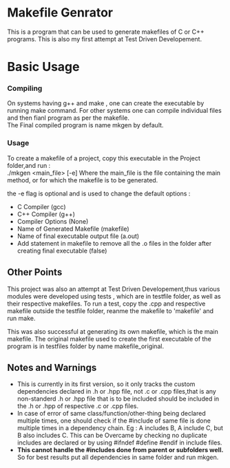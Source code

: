 # Makefile Genrator

This is a program that can be used to generate makefiles of C or C++ programs.
This is also my first attempt at Test Driven Developement.

# Basic Usage

### Compiling

On systems having g++ and make , one can create the executable by running make command. For other systems one can compile individual files and then fianl program as per the makefile.  
The Final compiled program is name mkgen by default.

### Usage

To create a makefile of a project, copy this executable in the Project folder,and run :  
./mkgen &lt;main_file&gt; [-e]
Where the main_file is the file containing the main method, or for which the makefile is to be generated.

the -e flag is optional and is used to change the default options :

<ul>
<li>C Compiler (gcc)</li>
<li>C++ Compiler (g++)</li>
<li>Compiler Options (None)</li>
<li>Name of Generated Makefile (makefile)</li>
<li>Name of final executable output file (a.out)</li>
<li>Add statement in makefile to remove all the .o files in the folder after creating final executable  (false)</li>
</ul>

## Other Points

This project was also an attempt at Test Driven Developement,thus various modules were developed using tests , which are in testfile folder, as well as their respective makefiles. To run a test, copy the .cpp and respective makefile outside the testfile folder, reanme the makefile to 'makefile' and run make.

This was also successful at generating its own makefile, which is the main makefile. The original makefile used to create the first executable of the program is in testfiles folder by name makefile_original.

## Notes and Warnings

<ul>
<li>This is currently in its first version, so it only tracks the custom dependencies declared in .h or .hpp file, not .c or .cpp files,that is any non-standerd .h or .hpp file that is to be included should be included in the .h or .hpp of respective .c or .cpp files.</li>
<li>In case of error of same class/function/other-thing being declared multiple times, one should check if the #include of same file is done multiple times in a dependency chain. Eg :  A includes B, A include C, but B also includes C. This can be Overcame by checking no duplicate includes are declared or by using #ifndef #define #endif in include files.</li>
<li><b>This cannot handle the #includes done from parent or subfolders well.</b> So for best results put all dependencies in same folder and run mkgen.</li>
</ul>
